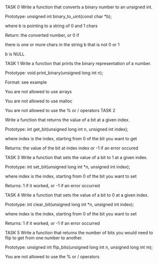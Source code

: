 TASK 0
Write a function that converts a binary number to an unsigned int.



Prototype: unsigned int binary_to_uint(const char *b);

where b is pointing to a string of 0 and 1 chars

Return: the converted number, or 0 if

there is one or more chars in the string b that is not 0 or 1

b is NULL

TASK 1
Write a function that prints the binary representation of a number.



Prototype: void print_binary(unsigned long int n);

Format: see example

You are not allowed to use arrays

You are not allowed to use malloc

You are not allowed to use the % or / operators
TASK 2

Write a function that returns the value of a bit at a given index.



Prototype: int get_bit(unsigned long int n, unsigned int index);

where index is the index, starting from 0 of the bit you want to get

Returns: the value of the bit at index index or -1 if an error occured

TASK 3
Write a function that sets the value of a bit to 1 at a given index.



Prototype: int set_bit(unsigned long int *n, unsigned int index);

where index is the index, starting from 0 of the bit you want to set

Returns: 1 if it worked, or -1 if an error occurred

TASK 4
Write a function that sets the value of a bit to 0 at a given index.



Prototype: int clear_bit(unsigned long int *n, unsigned int index);

where index is the index, starting from 0 of the bit you want to set

Returns: 1 if it worked, or -1 if an error occurred

TASK 5
Write a function that returns the number of bits you would need to flip to get from one number to another.



Prototype: unsigned int flip_bits(unsigned long int n, unsigned long int m);

You are not allowed to use the % or / operators
